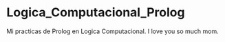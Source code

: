 # Logica_Computacional_Prolog
Mi practicas de Prolog en Logica Computacional. I love you so much mom.
